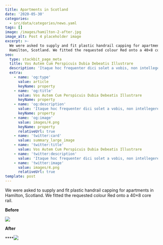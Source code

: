 ```yaml
---
title: Apartments in Scotland
date: '2020-05-30'
categories:
  - src/data/categories/news.yaml
tags: []
image: /images/hamilton-2-after.jpg
image_alt: Post 4 placeholder image
excerpt: >-
  We were asked to supply and fit plastic handrail capping for apartments in
  Hamilton, Scotland. We fitted the requested colour Red onto a 40×8 core rail.
seo:
  type: stackbit_page_meta
  title: Vos Autem Cum Perspicuis Dubia Debeatis Illustrare
  description: 'Itaque hoc frequenter dici solet a vobis, non intellegere nos'
  extra:
    - name: 'og:type'
      value: article
      keyName: property
    - name: 'og:title'
      value: Vos Autem Cum Perspicuis Dubia Debeatis Illustrare
      keyName: property
    - name: 'og:description'
      value: 'Itaque hoc frequenter dici solet a vobis, non intellegere nos'
      keyName: property
    - name: 'og:image'
      value: images/4.png
      keyName: property
      relativeUrl: true
    - name: 'twitter:card'
      value: summary_large_image
    - name: 'twitter:title'
      value: Vos Autem Cum Perspicuis Dubia Debeatis Illustrare
    - name: 'twitter:description'
      value: 'Itaque hoc frequenter dici solet a vobis, non intellegere nos'
    - name: 'twitter:image'
      value: images/4.png
      relativeUrl: true
template: post
---
```

We were asked to supply and fit plastic handrail capping for apartments in Hamilton, Scotland. We fitted the requested colour Red onto a 40×8 core rail.

**Before**

![](/\_static/app-assets/hamilton-2-before.jpg)

**After**

****![](/\_static/app-assets/hamilton-2-after.jpg)



